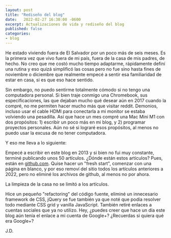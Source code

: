 ```yaml
---
layout: post
title: "Rediseño del blog"
date:   2022-02-27 16:30:00 -0600
excerpt: Actualizaciones de vida y rediseño del blog
published: false
categories:
- blog
---
```


He estado viviendo fuera de El Salvador por un poco más de seis meses. Es la primera vez que vivo fuera de mi país, fuera de la casa de mis padres, de hecho. No creo que me costó mucho tiempo adaptarme, rápidamente definí una rutina y eso quizá simplificó las cosas pero no fue sino hasta fines de noviembre o diciembre que realmente empecé a sentir esa familiaridad de estar en casa, si es que eso hace sentido. 

Sin embargo, no puedo sentirme totalmente cómodo si no tengo una computadora personal. Si bien traje conmigo una Chromebook, sus especificaciones, las que dejaban mucho qué desear aún en 2017 cuando la compré, no me permiten hacer mucho más que visitar reddit. Demonios, incluso usar el cable HDMI para conectarla a mi monitor se estaba volviendo una pesadilla. Así que hace un mes compré una Mac Mini M1 con dos propósitos: 1) escribir un poco más en mi blog, y 2) programar proyectos personales. Aún no sé si lograré esos propósitos, al menos no puedo usar la excusa de no tener computadora.

Y eso me lleva a lo siguiente:

Empecé a escribir en este blog en 2013 y si bien no fui muy constante, terminé publicando unos 50 artículos. ¿Dónde están estos artículos? Pues, están en [github.com](https://github.com/jdzarate/jdzarate.github.io/tree/master/_posts). Quise hacer un "fresh start", comenzar con una página en blanco, y por eso removí del sitio todos los artículos anteriores a 2022, pero no eliminé los archivos de github, al menos no por ahora.

La limpieza de la casa no se limitó a los artículos. 

Hice un pequeño "refactoring" del código fuente, eliminé un innecesario framework de CSS, jQuery se fue también ya que noté que podía resolver todo mediante CSS grid y vanilla JavaScript. También retiré enlaces a cuentas sociales que ya no utilizo. Hey, ¿puedes creer que hace un día este blog aún tenía el enlace a mi cuenta de Google+? ¿Recuerdas si quiera qué era Google+?

J.D.
